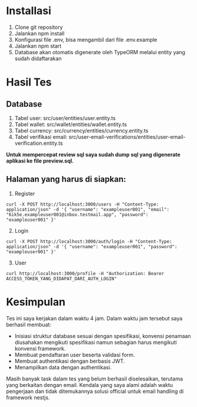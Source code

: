 # Installasi

1. Clone git repository
2. Jalankan npm install
3. Konfigurasi file .env, bisa mengambil dari file .env.example
4. Jalankan npm start
5. Database akan otomatis digenerate oleh TypeORM melalui entity yang sudah didaftarakan

# Hasil Tes

## Database

1. Tabel user: src/user/entities/user.entity.ts
2. Tabel wallet: src/wallet/entities/wallet.entity.ts
3. Tabel currency: src/currency/entities/currency.entity.ts
4. Tabel verifikasi email: src/user-email-verifications/entities/user-email-verification.entity.ts

__Untuk mempercepat review sql saya sudah dump sql yang digenerate aplikasi ke file preview.sql.__

## Halaman yang harus di siapkan:

1. Register

```shell
curl -X POST http://localhost:3000/users -H "Content-Type: application/json" -d '{ "username": "exampleuser001", "email": "6ik5e.exampleuser001@inbox.testmail.app", "password": "exampleuser001" }'
```

2. Login

```shell
curl -X POST http://localhost:3000/auth/login -H "Content-Type: application/json" -d '{ "username": "exampleuser001", "password": "exampleuser001" }'
```

3. User

```shell
curl http://localhost:3000/profile -H "Authorization: Bearer ACCESS_TOKEN_YANG_DIDAPAT_DARI_AUTH_LOGIN"
```

# Kesimpulan

Tes ini saya kerjakan dalam waktu 4 jam. Dalam waktu jam tersebut saya berhasil membuat:
- Inisiasi struktur database sesuai dengan spesifikasi, konvensi penamaan diusahakan mengikuti spesifikasi namun sebagian harus mengikuti konvensi framework.
- Membuat pendaftaran user beserta validasi form.
- Membuat authentikasi dengan berbasis JWT.
- Menampilkan data dengan authentikasi.

Masih banyak task dalam tes yang belum berhasil diselesaikan, terutama yang berkaitan dengan email. Kendala yang saya alami adalah waktu pengerjaan dan tidak ditemukannya solusi official untuk email handling di framework nestjs.
